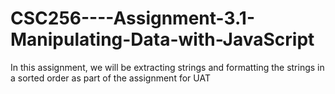 # CSC256----Assignment-3.1-Manipulating-Data-with-JavaScript
In this assignment, we will be extracting strings and formatting the strings in a sorted order as part of the assignment for UAT
